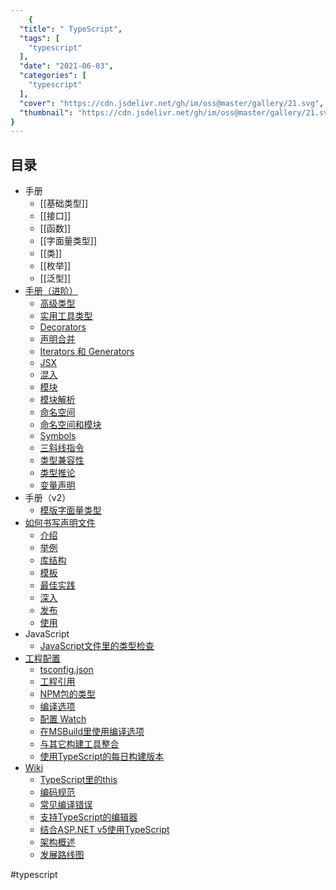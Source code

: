 ```yaml
---
    {
  "title": " TypeScript",
  "tags": [
    "typescript"
  ],
  "date": "2021-06-03",
  "categories": [
    "typescript"
  ],
  "cover": "https://cdn.jsdelivr.net/gh/im/oss@master/gallery/21.svg",
  "thumbnail": "https://cdn.jsdelivr.net/gh/im/oss@master/gallery/21.svg"
}
---
```

    
## 目录
* 手册
	* [[基础类型]]
	* [[接口]]
	* [[函数]]
	* [[字面量类型]]
	* [[类]]
	* [[枚举]]
	* [[泛型]]
* [手册（进阶）](zh/reference/README.md)
	* [高级类型](zh/reference/advanced-types.md)
	* [实用工具类型](zh/reference/utility-types.md)
	* [Decorators](zh/reference/decorators.md)
	* [声明合并](zh/reference/declaration-merging.md)
	* [Iterators 和 Generators](zh/reference/iterators-and-generators.md)
	* [JSX](zh/reference/jsx.md)
	* [混入](zh/reference/mixins.md)
	* [模块](zh/reference/modules.md)
	* [模块解析](zh/reference/module-resolution.md)
	* [命名空间](zh/reference/namespaces.md)
	* [命名空间和模块](zh/reference/namespaces-and-modules.md)
	* [Symbols](zh/reference/symbols.md)
	* [三斜线指令](zh/reference/triple-slash-directives.md)
	* [类型兼容性](zh/reference/type-compatibility.md)
	* [类型推论](zh/reference/type-inference.md)
	* [变量声明](zh/reference/variable-declarations.md)
* 手册（v2）
	* [模版字面量类型](zh/handbook-v2/type-manipulation/template-literal-types.md)
* [如何书写声明文件](zh/declaration-files/README.md)
	* [介绍](zh/declaration-files/introduction.md)
	* [举例](zh/declaration-files/by-example.md)
	* [库结构](zh/declaration-files/library-structures.md)
	* [模板](zh/declaration-files/templates.md)
	* [最佳实践](zh/declaration-files/do-s-and-don-ts.md)
	* [深入](zh/declaration-files/deep-dive.md)
	* [发布](zh/declaration-files/publishing.md)
	* [使用](zh/declaration-files/consumption.md)
* JavaScript
	* [JavaScript文件里的类型检查](zh/javascript/type-checking-javascript-files.md)
* [工程配置](zh/project-config/README.md)
	* [tsconfig.json](zh/project-config/tsconfig.json.md)
	* [工程引用](zh/project-config/project-references.md)
	* [NPM包的类型](zh/project-config/typings-for-npm-packages.md)
	* [编译选项](zh/project-config/compiler-options.md)
	* [配置 Watch](zh/project-config/configuring-watch.md)
	* [在MSBuild里使用编译选项](zh/project-config/compiler-options-in-msbuild.md)
	* [与其它构建工具整合](zh/project-config/integrating-with-build-tools.md)
	* [使用TypeScript的每日构建版本](zh/project-config/nightly-builds.md)
* [Wiki](zh/wiki/README.md)
	* [TypeScript里的this](zh/wiki/this-in-typescript.md)
	* [编码规范](zh/wiki/coding_guidelines.md)
	* [常见编译错误](zh/wiki/common-errors.md)
	* [支持TypeScript的编辑器](zh/wiki/typescript-editor-support.md)
	* [结合ASP.NET v5使用TypeScript](zh/wiki/using-typescript-with-asp.net-5.md)
	* [架构概述](zh/wiki/architectural-overview.md)
	* [发展路线图](zh/wiki/roadmap.md)

#typescript